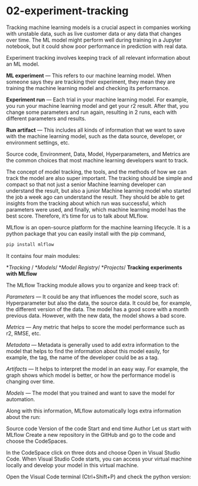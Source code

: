 # 02-experiment-tracking

Tracking machine learning models is a crucial aspect in companies working with unstable data, such as live customer data or any data that changes over time. The ML model might perform well during training in a Jupyter notebook, but it could show poor performance in prediction with real data.

Experiment tracking involves keeping track of all relevant information about an ML model.

**ML experiment** — This refers to our machine learning model. When someone says they are tracking their experiment, they mean they are training the machine learning model and checking its performance.

**Experiment run** — Each trial in your machine learning model. For example, you run your machine learning model and get your r2 result. After that, you change some parameters and run again, resulting in 2 runs, each with different parameters and results.

**Run artifact** — This includes all kinds of information that we want to save with the machine learning model, such as the data source, developer, or environment settings, etc.

Source code, Environment, Data, Model, Hyperparameters, and Metrics are the common choices that most machine learning developers want to track.

The concept of model tracking, the tools, and the methods of how we can track the model are also super important. The tracking should be simple and compact so that not just a senior Machine learning developer can understand the result, but also a junior Machine learning model who started the job a week ago can understand the result. They should be able to get insights from the tracking about which run was successful, which parameters were used, and finally, which machine learning model has the best score. Therefore, it’s time for us to talk about MLflow.

MLflow is an open-source platform for the machine learning lifecycle. It is a python package that you can easily install with the pip command,

```bash
pip install mlflow
```

It contains four main modules:

**Tracking* /
**Models*/
**Model Registry*/
**Projects*/
**Tracking experiments with MLflow**

The MLflow Tracking module allows you to organize and keep track of:

_Parameters_ — It could be any that influences the model score, such as Hyperparameter but also the data, the source data. It could be, for example, the different version of the data. The model has a good score with a month previous data. However, with the new data, the model shows a bad score.

_Metrics_ — Any metric that helps to score the model performance such as r2, RMSE, etc.

_Metadata_ — Metadata is generally used to add extra information to the model that helps to find the information about this model easily, for example, the tag, the name of the developer could be as a tag.

_Artifacts_ — It helps to interpret the model in an easy way. For example, the graph shows which model is better, or how the performance model is changing over time.

_Models_ — The model that you trained and want to save the model for automation.

Along with this information, MLflow automatically logs extra information about the run:

Source code
Version of the code
Start and end time
Author
Let us start with MLflow
Create a new repository in the GitHub and go to the code and choose the CodeSpaces.

In the CodeSpace click on three dots and choose Open in Visual Studio Code. When Visual Studio Code starts, you can access your virtual machine locally and develop your model in this virtual machine.

Open the Visual Code terminal (Ctrl+Shift+P) and check the python version:
